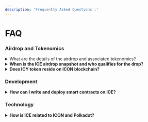 ```yaml
---
description: 'Frequently Asked Questions :'
---
```


# FAQ

### Airdrop and Tokenomics

<details>

<summary>What are the details of the airdrop and associated tokenomics?</summary>

ICX/sICX holders will be airdropped 1:1 ratio of equivalent ICE blockchain’s native ICY tokens. The airdropped $ICY will be vested over 3 years, and at least 20% of the airdropped tokens will be made available immediately. The total $ICY supply will be 25% more than the total supply of $ICX.

</details>

<details>

<summary><strong>When is the ICE airdrop snapshot and who qualifies for the drop?</strong></summary>

The snapshot has already been taken at block height 44,123,130 (approximately 4 AM UTC on December 29, 2021). Any user who has:

* $ICX or $sICX in a non-custodial wallet like Hana or ICONex. A non-custodial wallet is one that you control the private key to.
* $ICX or $sICX deposited into Balanced (Collateral and LP) or Omm (Collateral).
* $ICX deposited into ICONFi.

is eligible to receive the airdrop. More info [here](https://medium.com/helloiconworld/ice-and-snow-icons-entry-into-the-polkadot-ecosystem-515afe80c58d).

</details>

<details>

<summary><strong>Does ICY token reside on ICON blockchain?</strong></summary>

No. ICY token is the native token on ICE blockchain and ICE is a separate Layer-1 blockchain with its own consensus mechanism, nodes and validators.

</details>

### **Development**

<details>

<summary><strong>How can I write and deploy smart contracts on ICE?</strong></summary>

As a smart contract developer on ICE, you can either use [Ink](https://paritytech.github.io/ink-docs/)! to write and deploy smart contracts on the core Substrate chain OR you can write smart contracts using Solidity and deploy them inside the ICE EVM

</details>

### **Technology**

<details>

<summary><strong>How is ICE related to ICON and Polkadot?</strong></summary>

ICE is a sister-chain of ICON. ICE will be connected with ICON using ICON’s BTP ( Blockchain Transmission Protocol ).&#x20;

ICE will compete for a parachain slot on the Polkadot ecosystem, enabling ICE to easily communicate with other Polkadot parachains.&#x20;

Thus, ICE is going to be one of the most connected blockchains.

</details>
